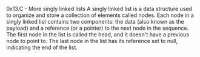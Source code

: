  0x13.C - More singly linked lists
A singly linked list is a data structure used to organize and store a collection of elements called nodes. Each node in a singly linked list contains two components: the data (also known as the payload) and a reference (or a pointer) to the next node in the sequence. The first node in the list is called the head, and it doesn't have a previous node to point to. The last node in the list has its reference set to null, indicating the end of the list.
